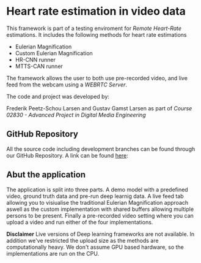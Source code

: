 # Heart rate estimation in video data
This framework is part of a testing enviroment for *Remote Heart-Rate* estimations. 
It includes the following methods for heart rate estimations
- Eulerian Magnification
- Custom Eulerian Magnification
- HR-CNN runner
- MTTS-CAN runner

The framework allows the user to both use pre-recorded video, and live feed from the webcam using a *WEBRTC Server*.

The code and project was developed by: 

Frederik Peetz-Schou Larsen and Gustav Gamst Larsen as part of *Course 02830 - Advanced Project in Digital Media Engineering*


## GitHub Repository 
All the source code including development branches can be found through our GitHub Repository. A link can be found [here](https://github.com/s180820/Eulerian_Magnificaiton):  


## Abut the application
The application is split into three parts. 
A demo model with a predefined video, ground truth data and pre-run deep learnig data. A live feed tab allowing you to visiualise the traditional Eulerian Magnification approach aswell as the custom implementation with shared buffers allowing multiple persons to be present. Finally a pre-recorded video setting where you can upload a video and run either of the four implementations. 


**Disclaimer** Live versions of Deep learning frameworks are not available. In addition we've restricted the upload size as the methods are computationally heavy. We don't assume GPU based hardware, so the implementations are run on the CPU. 
